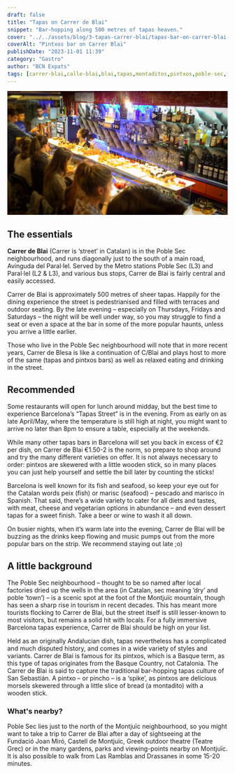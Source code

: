 ```yaml
---
draft: false
title: "Tapas on Carrer de Blai"
snippet: "Bar-hopping along 500 metres of tapas heaven."
cover: "../../assets/blog/3-tapas-carrer-blai/tapas-bar-on-carrer-blai-11b484aa.jpg"
coverAlt: "Pintxos bar on Carrer Blai"
publishDate: "2023-11-01 11:39"
category: "Gastro"
author: "BCN Expats"
tags: [carrer-blai,calle-blai,blai,tapas,montaditos,pintxos,poble-sec,food]
---
```


![Tapas on Carrer Blai](../../assets/blog/3-tapas-carrer-blai/tapas-bar-on-carrer-blai-11b484aa.jpg)

## The essentials

**Carrer de Blai** (Carrer is ‘street’ in Catalan) is in the Poble Sec neighbourhood, and runs diagonally just to the south of a main road, Avinguda del Paral·lel. Served by the Metro stations Poble Sec (L3) and Paral·lel (L2 & L3), and various bus stops, Carrer de Blai is fairly central and easily accessed.

Carrer de Blai is approximately 500 metres of sheer tapas. Happily for the dining experience the street is pedestrianised and filled with terraces and outdoor seating. By the late evening – especially on Thursdays, Fridays and Saturdays – the night will be well under way, so you may struggle to find a seat or even a space at the bar in some of the more popular haunts, unless you arrive a little earlier.

Those who live in the Poble Sec neighbourhood will note that in more recent years, Carrer de Blesa is like a continuation of C/Blai and plays host to more of the same (tapas and pintxos bars) as well as relaxed eating and drinking in the street.

## Recommended

Some restaurants will open for lunch around midday, but the best time to experience Barcelona’s “Tapas Street” is in the evening. From as early on as late April/May, where the temperature is still high at night, you might want to arrive no later than 8pm to ensure a table, especially at the weekends.

While many other tapas bars in Barcelona will set you back in excess of €2 per dish, on Carrer de Blai €1.50-2 is the norm, so prepare to shop around and try the many different varieties on offer. It is not always necessary to order: pintxos are skewered with a little wooden stick, so in many places you can just help yourself and settle the bill later by counting the sticks!

Barcelona is well known for its fish and seafood, so keep your eye out for the Catalan words peix (fish) or marisc (seafood) – pescado and marisco in Spanish. That said, there’s a wide variety to cater for all diets and tastes, with meat, cheese and vegetarian options in abundance – and even dessert tapas for a sweet finish. Take a beer or wine to wash it all down.

On busier nights, when it’s warm late into the evening, Carrer de Blai will be buzzing as the drinks keep flowing and music pumps out from the more popular bars on the strip. We recommend staying out late ;o)

## A little background

The Poble Sec neighbourhood – thought to be so named after local factories dried up the wells in the area (in Catalan, sec meaning ‘dry’ and poble ‘town’) – is a scenic spot at the foot of the Montjuïc mountain, though has seen a sharp rise in tourism in recent decades. This has meant more tourists flocking to Carrer de Blai, but the street itself is still lesser-known to most visitors, but remains a solid hit with locals. For a fully immersive Barcelona tapas experience, Carrer de Blai should be high on your list.

Held as an originally Andalucian dish, tapas nevertheless has a complicated and much disputed history, and comes in a wide variety of styles and variants. Carrer de Blai is famous for its pintxos, which is a Basque term, as this type of tapas originates from the Basque Country, not Catalonia. The Carrer de Blai is said to capture the traditional bar-hopping tapas culture of San Sebastián. A pintxo – or pincho – is a ‘spike’, as pintxos are delicious morsels skewered through a little slice of bread (a montadito) with a wooden stick.

### What's nearby?

Poble Sec lies just to the north of the Montjuïc neighbourhood, so you might want to take a trip to Carrer de Blai after a day of sightseeing at the Fundació Joan Miró, Castell de Montjuïc, Greek outdoor theatre (Teatre Grec) or in the many gardens, parks and viewing-points nearby on Montjuïc. It is also possible to walk from Las Ramblas and Drassanes in some 15-20 minutes.
